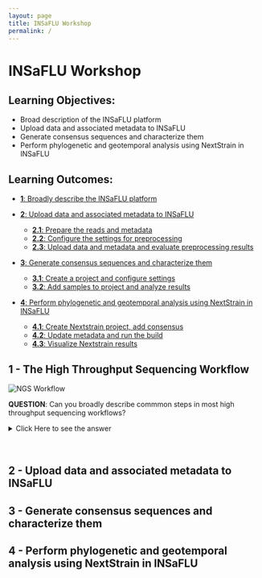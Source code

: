 ```yaml
---
layout: page
title: INSaFLU Workshop
permalink: /
---
```


# INSaFLU Workshop

## Learning Objectives:
  - Broad description of the INSaFLU platform
  - Upload data and associated metadata to INSaFLU
  - Generate consensus sequences and characterize them
  - Perform phylogenetic and geotemporal analysis using NextStrain in INSaFLU
 
## Learning Outcomes:

  - [**1**: Broadly describe the INSaFLU platform](#LO1)

  - [**2**: Upload data and associated metadata to INSaFLU](#LO2)
    + [**2.1**: Prepare the reads and metadata](#LO2.1)
    + [**2.2**: Configure the settings for preprocessing](#LO2.2)
    + [**2.3**: Upload data and metadata and evaluate preprocessing results](#LO2.3)

  - [**3**: Generate consensus sequences and characterize them](#LO3)
    + [**3.1**: Create a project and configure settings](#LO3.1)
    + [**3.2**: Add samples to project and analyze results](#LO3.2)

  - [**4**: Perform phylogenetic and geotemporal analysis using NextStrain in INSaFLU](#LO4)
    + [**4.1**: Create Nextstrain project, add consensus](#LO4.1)  
    + [**4.2**: Update metadata and run the build](#LO4.2)  
    + [**4.3**: Visualize Nextstrain results](#LO4.3)



## <a id="LO1">1 - The High Throughput Sequencing Workflow</a>

![NGS Workflow](images/NGSworkflow.jpg)

**QUESTION**: Can you broadly describe commmon steps in most high throughput sequencing workflows?
<details><summary>Click Here to see the answer</summary><p>

- Extraction and purification of the DNA template (even RNA must usually be converted to cDNA)
<br/>
- Fragmentation of the DNA template (into a size range that can be accommodated by the machine)
<br/>
- Attachment of sequencing tags (to enable reading by the machine)
<br/>  
- Amplification of signal (usually trough PCR, often already in the machine)
<br/>  
- Reading of signal and conversion into nucleotide bases
  
</p></details>
<br/>
<br/>


## <a id="LO2">2 - Upload data and associated metadata to INSaFLU</a>


## <a id="LO3">3 - Generate consensus sequences and characterize them</a>


## <a id="LO4">4 - Perform phylogenetic and geotemporal analysis using NextStrain in INSaFLU</a>



